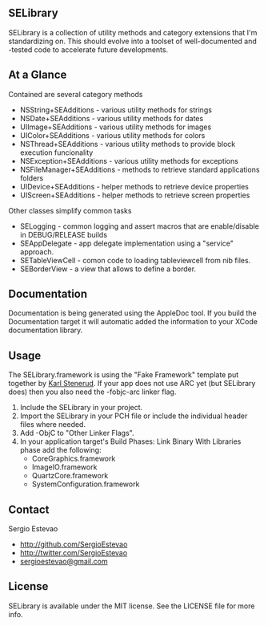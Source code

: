 ## SELibrary

SELibrary is a collection of utility methods and category extensions that I'm standardizing on. This should evolve into a toolset of well-documented and -tested code to accelerate future developments.
 
## At a Glance

Contained are several category methods

 - NSString+SEAdditions - various utility methods for strings
 - NSDate+SEAdditions  - various utility methods for dates
 - UIImage+SEAdditions  - various utility methods for images
 - UIColor+SEAdditions - various utility methods for colors
 - NSThread+SEAdditions - various utility methods to provide block execution funcionality
 - NSException+SEAdditions - various utility methods for exceptions
 - NSFileManager+SEAdditions - methods to retrieve standard applications folders
 - UIDevice+SEAdditions - helper methods to retrieve device properties
 - UIScreen+SEAdditions - helper methods to retrieve screen properties

Other classes simplify common tasks

 - SELogging - common logging and assert macros that are enable/disable in DEBUG/RELEASE builds
 - SEAppDelegate - app delegate implementation using a "service" approach.
 - SETableViewCell - comon code to loading tableviewcell from nib files.
 - SEBorderView - a view that allows to define a border. 

## Documentation

Documentation is being generated using the AppleDoc tool. If you build the Documentation target it will automatic added the information to your XCode documentation library. 

## Usage

The SELibrary.framework is using the "Fake Framework" template put together by [Karl Stenerud](https://github.com/kstenerud/iOS-Universal-Framework). If your app does not use ARC yet (but SELibrary does) then you also need the -fobjc-arc linker flag.

1. Include the SELibrary in your project.
2. Import the SELibrary in your PCH file or include the individual header files where needed.
3. Add -ObjC to "Other Linker Flags".
4. In your application target's Build Phases: Link Binary With Libraries phase add the following:
   - CoreGraphics.framework
   - ImageIO.framework
   - QuartzCore.framework
   - SystemConfiguration.framework

## Contact

Sergio Estevao

- http://github.com/SergioEstevao
- http://twitter.com/SergioEstevao
- sergioestevao@gmail.com

## License

SELibrary is available under the MIT license. See the LICENSE file for more info.
